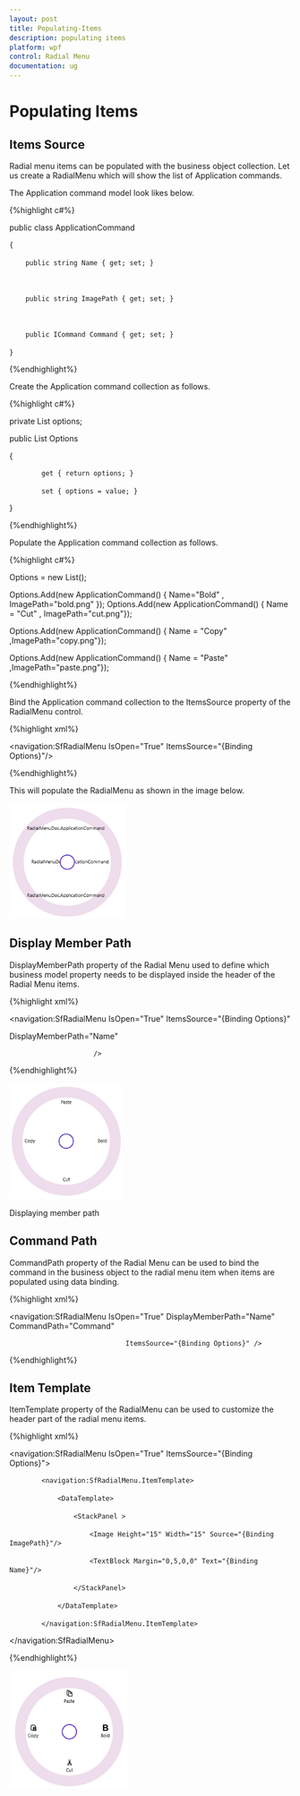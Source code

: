 ```yaml
---
layout: post
title: Populating-Items
description: populating items 
platform: wpf
control: Radial Menu 
documentation: ug
---
```


# Populating Items 

## Items Source  

Radial menu items can be populated with the business object collection. Let us create a RadialMenu which will show the list of Application commands.   

The Application command model look likes below.  

{%highlight c#%}





  public class ApplicationCommand

    {

        public string Name { get; set; }



        public string ImagePath { get; set; }



        public ICommand Command { get; set; }

    }

{%endhighlight%}

Create the Application command collection as follows. 


{%highlight c#%}




private List<ApplicationCommand> options;



public List<ApplicationCommand> Options

   {

            get { return options; }

            set { options = value; }

   }



{%endhighlight%}

Populate the Application command collection as follows. 


{%highlight c#%}





 Options = new List<ApplicationCommand>(); 

 Options.Add(new ApplicationCommand() { Name="Bold" , ImagePath="bold.png" });    			  Options.Add(new ApplicationCommand() { Name = "Cut" , ImagePath="cut.png"}); 

 Options.Add(new ApplicationCommand() { Name = "Copy" ,ImagePath="copy.png"}); 

 Options.Add(new ApplicationCommand() { Name = "Paste" ,ImagePath="paste.png"});

{%endhighlight%}

Bind the Application command collection to the ItemsSource property of the RadialMenu control. 

{%highlight xml%}



<navigation:SfRadialMenu IsOpen="True" ItemsSource="{Binding Options}"/>

{%endhighlight%}

This will populate the RadialMenu as shown in the image below. 





![](Concepts_images/Concepts_img1.png)





## Display Member Path 

DisplayMemberPath property of the Radial Menu used to define which business model property needs to be displayed inside the header of the Radial Menu items.

{%highlight xml%}





<navigation:SfRadialMenu IsOpen="True" ItemsSource="{Binding Options}"

DisplayMemberPath="Name"

                         />


{%endhighlight%}

![](Concepts_images/Concepts_img2.png)



Displaying member path

## Command Path

CommandPath property of the Radial Menu can be used to bind the command in the business object to the radial menu item when items are populated using data binding. 

{%highlight xml%}





<navigation:SfRadialMenu IsOpen="True" DisplayMemberPath="Name" CommandPath="Command"

                                 ItemsSource="{Binding Options}" />


{%endhighlight%}

## Item Template 

ItemTemplate property of the RadialMenu can be used to customize the header part of the radial menu items.  

{%highlight xml%}

 



<navigation:SfRadialMenu IsOpen="True" ItemsSource="{Binding Options}">

            <navigation:SfRadialMenu.ItemTemplate>

                <DataTemplate>

                    <StackPanel >

                        <Image Height="15" Width="15" Source="{Binding ImagePath}"/>

                        <TextBlock Margin="0,5,0,0" Text="{Binding Name}"/>

                    </StackPanel>

                </DataTemplate>

            </navigation:SfRadialMenu.ItemTemplate>

   </navigation:SfRadialMenu>

{%endhighlight%}

![](Concepts_images/Concepts_img3.png)



